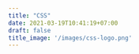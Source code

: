```yaml
---
title: "CSS"
date: 2021-03-19T10:41:19+07:00
draft: false
title_image: '/images/css-logo.png'
---
```


<span class="bi bi-star-fill"></span>
<span class="bi bi-star-fill"></span>
<span class="bi bi-star"></span>
<span class="bi bi-star"></span>
<span class="bi bi-star"></span>


